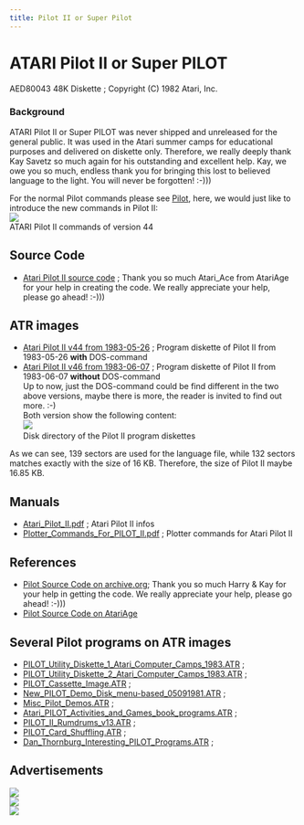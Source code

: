 ```yaml
---
title: Pilot II or Super Pilot
---
```

# ATARI Pilot II or Super PILOT  
AED80043 48K Diskette ; Copyright (C) 1982 Atari, Inc.  
  
### Background  
ATARI Pilot II or Super PILOT was never shipped and unreleased for the general public. It was used in the Atari summer camps for educational purposes and delivered on diskette only. Therefore, we really deeply thank Kay Savetz so much again for his outstanding and excellent help. Kay, we owe you so much, endless thank you for bringing this lost to believed language to the light. You will never be forgotten! :-)))  
  
For the normal Pilot commands please see [Pilot](../Pilot/index.md), here, we would just like to introduce the new commands in Pilot II:  
![](attachments/Atari_Pilot_II_v44_1983-05-26-help_.jpg)  
ATARI Pilot II commands of version 44  
  
## Source Code  
- [Atari Pilot II source code](attachments/p2mads.txt) ; Thank you so much Atari_Ace from AtariAge for your help in creating the code. We really appreciate your help, please go ahead! :-)))  
## ATR images  
- [Atari Pilot II v44 from 1983-05-26](attachments/Atari_Pilot_II_v44_1983-05-26.atr) ; Program diskette of Pilot II from 1983-05-26 __with__ DOS-command  
- [Atari Pilot II v46 from 1983-06-07](attachments/Atari_Pilot_II_v46_copy2_1983-06-07.atr) ; Program diskette of Pilot II from 1983-06-07 __without__ DOS-command  
Up to now, just the DOS-command could be find different in the two above versions, maybe there is more, the reader is invited to find out more. :-)  
Both version show the following content:  
![](attachments/content.jpg)  
Disk directory of the Pilot II program diskettes  
  
As we can see, 139 sectors are used for the language file, while 132 sectors matches exactly with the size of 16 KB. Therefore, the size of Pilot II maybe 16.85 KB.  
## Manuals  
- [Atari_Pilot_II.pdf](attachments/Atari_Pilot_II.pdf) ; Atari Pilot II infos  
- [Plotter_Commands_For_PILOT_II.pdf](attachments/Plotter_Commands_For_PILOT_II.pdf) ; Plotter commands for Atari Pilot II  
## References  
- [Pilot Source Code on archive.org](https://archive.org/details/AtariPILOTSourceCode); Thank you so much Harry & Kay for your help in getting the code. We really appreciate your help, please go ahead! :-)))  
- [Pilot Source Code on AtariAge](http://atariage.com/forums/topic/257991-atari-pilot-source-code/)  
## Several Pilot programs on ATR images  
- [PILOT_Utility_Diskette_1_Atari_Computer_Camps_1983.ATR](attachments/PILOT_Utility_Diskette_1_Atari_Computer_Camps_1983.ATR) ;  
- [PILOT_Utility_Diskette_2_Atari_Computer_Camps_1983.ATR](attachments/PILOT_Utility_Diskette_2_Atari_Computer_Camps_1983.ATR) ;  
- [PILOT_Cassette_Image.ATR](attachments/PILOT_Cassette_Image.ATR) ;  
- [New_PILOT_Demo_Disk_menu-based_05091981.ATR](attachments/New_PILOT_Demo_Disk_menu-based_05091981.ATR) ;  
- [Misc_Pilot_Demos.ATR](attachments/Misc_Pilot_Demos.ATR) ;  
- [Atari_PILOT_Activities_and_Games_book_programs.ATR](attachments/Atari_PILOT_Activities_and_Games_book_programs.ATR) ;  
- [PILOT_II_Rumdrums_v13.ATR](attachments/PILOT_II_Rumdrums_v13.ATR) ;  
- [PILOT_Card_Shuffling.ATR](attachments/PILOT_Card_Shuffling.ATR) ;  
- [Dan_Thornburg_Interesting_PILOT_Programs.ATR](attachments/Dan_Thornburg_Interesting_PILOT_Programs.ATR) ;  
## Advertisements  
![](attachments/ATARI_Super_PILOT.jpg)  
![](attachments/Super_Pilot_1.jpg)  
![](attachments/Super_Pilot_2.jpg)  
